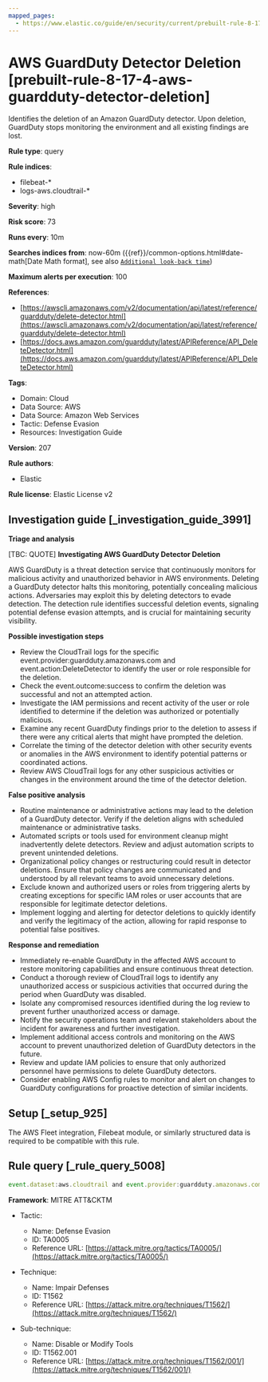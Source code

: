 ```yaml
---
mapped_pages:
  - https://www.elastic.co/guide/en/security/current/prebuilt-rule-8-17-4-aws-guardduty-detector-deletion.html
---
```


# AWS GuardDuty Detector Deletion [prebuilt-rule-8-17-4-aws-guardduty-detector-deletion]

Identifies the deletion of an Amazon GuardDuty detector. Upon deletion, GuardDuty stops monitoring the environment and all existing findings are lost.

**Rule type**: query

**Rule indices**:

* filebeat-*
* logs-aws.cloudtrail-*

**Severity**: high

**Risk score**: 73

**Runs every**: 10m

**Searches indices from**: now-60m ({{ref}}/common-options.html#date-math[Date Math format], see also [`Additional look-back time`](docs-content://solutions/security/detect-and-alert/create-detection-rule.md#rule-schedule))

**Maximum alerts per execution**: 100

**References**:

* [https://awscli.amazonaws.com/v2/documentation/api/latest/reference/guardduty/delete-detector.html](https://awscli.amazonaws.com/v2/documentation/api/latest/reference/guardduty/delete-detector.html)
* [https://docs.aws.amazon.com/guardduty/latest/APIReference/API_DeleteDetector.html](https://docs.aws.amazon.com/guardduty/latest/APIReference/API_DeleteDetector.html)

**Tags**:

* Domain: Cloud
* Data Source: AWS
* Data Source: Amazon Web Services
* Tactic: Defense Evasion
* Resources: Investigation Guide

**Version**: 207

**Rule authors**:

* Elastic

**Rule license**: Elastic License v2

## Investigation guide [_investigation_guide_3991]

**Triage and analysis**

[TBC: QUOTE]
**Investigating AWS GuardDuty Detector Deletion**

AWS GuardDuty is a threat detection service that continuously monitors for malicious activity and unauthorized behavior in AWS environments. Deleting a GuardDuty detector halts this monitoring, potentially concealing malicious actions. Adversaries may exploit this by deleting detectors to evade detection. The detection rule identifies successful deletion events, signaling potential defense evasion attempts, and is crucial for maintaining security visibility.

**Possible investigation steps**

* Review the CloudTrail logs for the specific event.provider:guardduty.amazonaws.com and event.action:DeleteDetector to identify the user or role responsible for the deletion.
* Check the event.outcome:success to confirm the deletion was successful and not an attempted action.
* Investigate the IAM permissions and recent activity of the user or role identified to determine if the deletion was authorized or potentially malicious.
* Examine any recent GuardDuty findings prior to the deletion to assess if there were any critical alerts that might have prompted the deletion.
* Correlate the timing of the detector deletion with other security events or anomalies in the AWS environment to identify potential patterns or coordinated actions.
* Review AWS CloudTrail logs for any other suspicious activities or changes in the environment around the time of the detector deletion.

**False positive analysis**

* Routine maintenance or administrative actions may lead to the deletion of a GuardDuty detector. Verify if the deletion aligns with scheduled maintenance or administrative tasks.
* Automated scripts or tools used for environment cleanup might inadvertently delete detectors. Review and adjust automation scripts to prevent unintended deletions.
* Organizational policy changes or restructuring could result in detector deletions. Ensure that policy changes are communicated and understood by all relevant teams to avoid unnecessary deletions.
* Exclude known and authorized users or roles from triggering alerts by creating exceptions for specific IAM roles or user accounts that are responsible for legitimate detector deletions.
* Implement logging and alerting for detector deletions to quickly identify and verify the legitimacy of the action, allowing for rapid response to potential false positives.

**Response and remediation**

* Immediately re-enable GuardDuty in the affected AWS account to restore monitoring capabilities and ensure continuous threat detection.
* Conduct a thorough review of CloudTrail logs to identify any unauthorized access or suspicious activities that occurred during the period when GuardDuty was disabled.
* Isolate any compromised resources identified during the log review to prevent further unauthorized access or damage.
* Notify the security operations team and relevant stakeholders about the incident for awareness and further investigation.
* Implement additional access controls and monitoring on the AWS account to prevent unauthorized deletion of GuardDuty detectors in the future.
* Review and update IAM policies to ensure that only authorized personnel have permissions to delete GuardDuty detectors.
* Consider enabling AWS Config rules to monitor and alert on changes to GuardDuty configurations for proactive detection of similar incidents.


## Setup [_setup_925]

The AWS Fleet integration, Filebeat module, or similarly structured data is required to be compatible with this rule.


## Rule query [_rule_query_5008]

```js
event.dataset:aws.cloudtrail and event.provider:guardduty.amazonaws.com and event.action:DeleteDetector and event.outcome:success
```

**Framework**: MITRE ATT&CKTM

* Tactic:

    * Name: Defense Evasion
    * ID: TA0005
    * Reference URL: [https://attack.mitre.org/tactics/TA0005/](https://attack.mitre.org/tactics/TA0005/)

* Technique:

    * Name: Impair Defenses
    * ID: T1562
    * Reference URL: [https://attack.mitre.org/techniques/T1562/](https://attack.mitre.org/techniques/T1562/)

* Sub-technique:

    * Name: Disable or Modify Tools
    * ID: T1562.001
    * Reference URL: [https://attack.mitre.org/techniques/T1562/001/](https://attack.mitre.org/techniques/T1562/001/)



